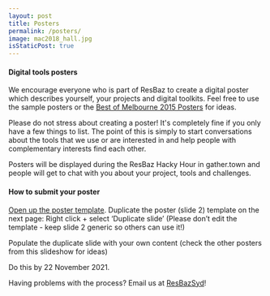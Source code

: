 ```yaml
---
layout: post
title: Posters
permalink: /posters/
image: mac2018_hall.jpg
isStaticPost: true
---
```

#### Digital tools posters
We encourage everyone who is part of ResBaz to create a digital poster which describes yourself, your projects and digital toolkits. Feel free to use the sample posters or the [Best of Melbourne 2015 Posters](https://docs.google.com/presentation/d/1ZimD_kIxdUf9UucO0H_JdUmTZhye0o5IrW4lWpOQO2c/edit#slide=id.g6d4564c7a_30) for ideas.

Please do not stress about creating a poster! It's completely fine if you only have a few things to list. The point of this is simply to start conversations about the tools that we use or are interested in and help people with complementary interests find each other.

Posters will be displayed during the ResBaz Hacky Hour in gather.town and people will get to chat with you about your project, tools and challenges.

#### How to submit your poster

[Open up the poster template](https://docs.google.com/presentation/d/1SBVHuiI5zEDDl6roP-38xzW15lMoT9bg59lxXvA0M0k/edit#slide=id.gfd030064e4_0_41). Duplicate the poster (slide 2) template on the next page: Right click + select ‘Duplicate slide’ (Please don’t edit the template - keep slide 2 generic so others can use it!)

Populate the duplicate slide with your own content (check the other posters from this slideshow for ideas)

Do this by 22 November 2021. 

Having problems with the process? Email us at [ResBazSyd](mailto:ResBazSyd@gmail.com)!
